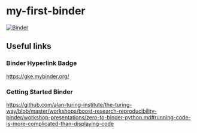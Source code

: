 # my-first-binder

[![Binder](https://mybinder.org/badge_logo.svg)](https://mybinder.org/v2/gh/FrankThompo/my-first-binder/main)

## Useful links

### Binder Hyperlink Badge
https://gke.mybinder.org/

### Getting Started Binder
https://github.com/alan-turing-institute/the-turing-way/blob/master/workshops/boost-research-reproducibility-binder/workshop-presentations/zero-to-binder-python.md#running-code-is-more-complicated-than-displaying-code
